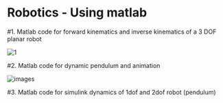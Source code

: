 # Robotics - Using matlab 


#1. Matlab code for forward kinematics and inverse kinematics of a 3 DOF planar robot













![1](https://user-images.githubusercontent.com/87236474/139527855-38137e38-f7ef-498f-b6c5-dd820d0ca6a0.png)





#2. Matlab code for dynamic pendulum and animation



![images](https://user-images.githubusercontent.com/87236474/143079795-cfd5c177-1b96-424c-99f9-d3432b872314.jpg)




#3. Matlab code for simulink dynamics of 1dof and 2dof robot (pendulum)
